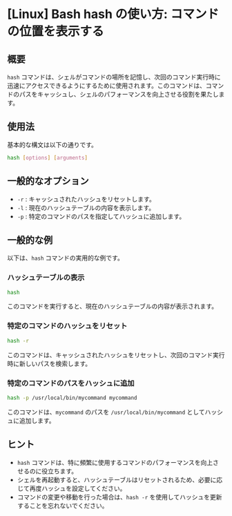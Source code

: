 # [Linux] Bash hash の使い方: コマンドの位置を表示する

## 概要
`hash` コマンドは、シェルがコマンドの場所を記憶し、次回のコマンド実行時に迅速にアクセスできるようにするために使用されます。このコマンドは、コマンドのパスをキャッシュし、シェルのパフォーマンスを向上させる役割を果たします。

## 使用法
基本的な構文は以下の通りです。

```bash
hash [options] [arguments]
```

## 一般的なオプション
- `-r` : キャッシュされたハッシュをリセットします。
- `-l` : 現在のハッシュテーブルの内容を表示します。
- `-p` : 特定のコマンドのパスを指定してハッシュに追加します。

## 一般的な例
以下は、`hash` コマンドの実用的な例です。

### ハッシュテーブルの表示

```bash
hash
```

このコマンドを実行すると、現在のハッシュテーブルの内容が表示されます。

### 特定のコマンドのハッシュをリセット

```bash
hash -r
```

このコマンドは、キャッシュされたハッシュをリセットし、次回のコマンド実行時に新しいパスを検索します。

### 特定のコマンドのパスをハッシュに追加

```bash
hash -p /usr/local/bin/mycommand mycommand
```

このコマンドは、`mycommand` のパスを `/usr/local/bin/mycommand` としてハッシュに追加します。

## ヒント
- `hash` コマンドは、特に頻繁に使用するコマンドのパフォーマンスを向上させるのに役立ちます。
- シェルを再起動すると、ハッシュテーブルはリセットされるため、必要に応じて再度ハッシュを設定してください。
- コマンドの変更や移動を行った場合は、`hash -r` を使用してハッシュを更新することを忘れないでください。